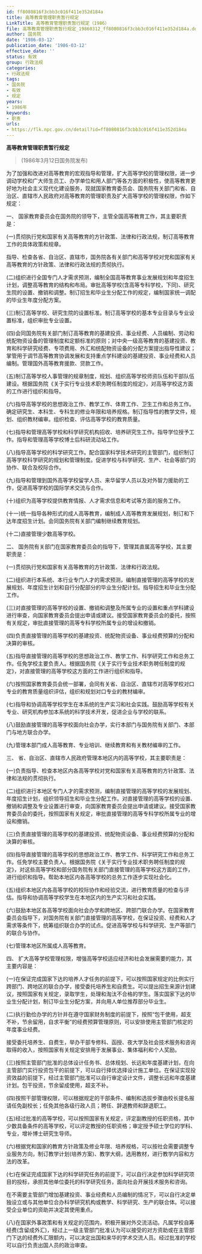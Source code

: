 ```yaml
---
id: ff8080816f3cbb3c016f411e352d184a
title: 高等教育管理职责暂行规定
LinkTitle: 高等教育管理职责暂行规定（1986）
file: 高等教育管理职责暂行规定_19860312_ff8080816f3cbb3c016f411e352d184a.docx
author: 国务院
date: '1986-03-12'
publication_date: '1986-03-12'
effective_date: ''
status: 有效
group: 行政法规
categories:
- 行政法规
tags:
- 国务院
- 有效
- 规定
years:
- 1986年
keywords:
- 职责
urls:
- https://flk.npc.gov.cn/detail?id=ff8080816f3cbb3c016f411e352d184a
---
```


**高等教育管理职责暂行规定**

> (1986年3月12日国务院发布)

为了加强和改进对高等教育的宏观指导和管理，扩大高等学校的管理权限，进一步调动学校和广大师生员工、办学单位和用人部门等各方面的积极性，使高等教育更好地为社会主义现代化建设服务，现就国家教育委员会、国务院有关部门和省、自治区、直辖市人民政府对高等教育的管理职责及扩大高等学校的管理权限，作如下规定：

一、 国家教育委员会在国务院的领导下，主管全国高等教育工作，其主要职责是：

(一)贯彻执行党和国家有关高等教育的方针政策、法律和行政法规，制订高等教育工作的具体政策和规章。

指导、检查各省、自治区、直辖市，国务院各有关部门和高等学校对党和国家有关高等教育的方针政策、法律和行政法规的贯彻执行。

(二)组织进行全国专门人才需求预测，编制全国高等教育事业发展规划和年度招生计划，调整高等教育的结构和布局。审批高等学校(含高等专科学校，下同)、研究生院的设置、撤销和调整。制订招生和毕业生分配工作的规定，编制国家统一调配的毕业生年度分配方案。

(三)制订高等学校、研究生院的设置标准。制订高等学校的基本专业目录与专业设置标准，组织审批专业设置。

(四)会同国务院有关部门制订高等教育的基建投资、事业经费、人员编制、劳动和统配物资设备的管理制度和定额标准的原则；对中央一级高等教育的基建投资、教育和科学研究经费、专项费用、外汇和统配物资设备的分配方案提出指导性建议；掌管用于调节高等教育协调发展和支持重点学科建设的基建投资、事业经费和人员编制。管理国外高等教育援款、贷款工作。

(五)制订高等学校人事管理的规章制度，规划、组织高等学校师资队伍和干部队伍建设。根据国务院《关于实行专业技术职务聘任制度的规定》，对高等学校这方面的工作进行组织和指导。

(六)指导高等学校的思想政治工作、教学工作、体育工作、卫生工作和总务工作。确定研究生、本科生、专科生的修业年限和培养规格。制订指导性的教学文件，规划、组织教材编审。组织检查、评估高等学校的教育质量。

(七)指导和管理高等学校和科学研究机构招收、培养研究生工作。指导学位授予工作。指导和管理高等学校博士后科研流动站工作。

(八)指导高等学校的科学研究工作。配合国家科学技术研究的主管部门，组织制订高等学校科学研究的规划和管理制度。促进学校与科学研究、生产、社会等部门的协作、联合及校际合作。

(九)指导和管理到国外高等学校留学人员、来华留学人员以及对外智力援助的工作，促进高等学校的国际学术交流与合作。

(十)组织为高等学校提供教育情报、人才需求信息和考试等方面的服务工作。

(十一)统一指导各种形式的成人高等教育，编制成人高等教育发展规划，制订和下达年度招生计划。会同国务院有关部门编制继续教育规划。

(十二)直接管理少数高等学校。

二、 国务院有关部门在国家教育委员会的指导下，管理其直属高等学校，其主要职责是：

(一)贯彻执行党和国家有关高等教育的方针政策、法律和行政法规。

(二)组织进行本系统、本行业专门人才的需求预测，编制直接管理的高等学校的发展规划、年度招生计划和自行分配部分的毕业生分配计划。指导招生和毕业生分配工作。

(三)对直接管理的高等学校的设置、撤销和调整及所属专业的设置和重点学科建设进行审查，向国家教育委员会提出申请或建议。接受国家教育委员会的委托，按照有关规定，审批直接管理的高等专科学校所属专业的增设和撤销。

(四)负责直接管理的高等学校的基建投资、统配物资设备、事业经费预算的分配和决算的审核。

(五)指导直接管理的高等学校的思想政治工作、教学工作、科学研究工作和总务工作。任免学校主要负责人。根据国务院《关于实行专业技术职务聘任制度的规定》，对直接管理的高等学校这方面的工作进行组织和指导。

(六)按照国家教育委员会统一部署，会同有关省、自治区、直辖市对高等学校对口专业的教育质量组织评估，组织和规划对口专业的教材编审。

(七)指导和协调高等学校学生在本系统的生产实习和社会实践。鼓励高等学校有关专业、研究机构参加本系统的科学技术开发，促进企业与学校的联系。

(八)鼓励直接管理的高等学校面向社会办学，实行本部门与国务院有关部门、本部门与地方联合办学。

(九)管理本部门成人高等教育、专业培训、继续教育和有关教材编审的工作。

三、 省、自治区、直辖市人民政府管理本地区内的高等学校，其主要职责是：

(一)负责指导、检查本地区内各高等学校对党和国家有关高等教育的方针政策、法律和法规的贯彻执行。

(二)组织进行本地区专门人才的需求预测，编制直接管理的高等学校的发展规划、年度招生计划，组织领导招生和毕业生分配工作。对直接管理的高等学校的设置、撤销和调整及专业设置进行审查，向国家教育委员会提出申请或建议。接受国家教育委员会的委托，按照国家有关规定，审批直接管理的高等专科学校所属专业的增设和撤销。

(三)负责直接管理的高等学校的基建投资、统配物资设备、事业经费预算的分配和决算的审核。

(四)指导直接管理的高等学校的思想政治工作、教学工作、科学研究工作和总务工作。任免学校主要负责人。根据国务院《关于实行专业技术职务聘任制度的规定》，对这些高等学校和部分国务院有关部门直接管理的高等学校这方面的工作，进行组织和指导。帮助本地区内各高等学校的总务工作逐步实现社会化。

(五)组织本地区内各高等学校的校际协作和经验交流，进行教育质量的检查与评估。指导和协调高等学校学生在本地区内的生产实习和社会实践。

(六)鼓励本地区各高等学校面向社会办学和跨地区、跨部门联合办学。在国家教育委员会指导下，对国务院有关部门直接管理的高等学校，在保证投资、经费和人才需求等条件下，统筹组织联合办学的试点。促进高等学校与科学研究、生产等部门的联合与协作。

(七)管理本地区所属成人高等教育。

四、 扩大高等学校管理权限，增强高等学校适应经济和社会发展需要的能力，其主要内容是：

(一)在保证完成国家下达的培养人才任务的前提下，可以按照国家规定的比例实行跨部门、跨地区的联合办学，接受委托培养生和自费生。可以提出招生来源计划建议，按照国家有关规定，录取学生，处理和淘汰不合格的学生。落实国家下达的毕业生分配计划，制订毕业生分配方案，并向用人单位推荐部分毕业生。

(二)执行勤俭办学的方针并在遵守国家财务制度的前提下，按照“包干使用，超支不补，节余留用，自求平衡”的经费预算管理原则，可以安排使用主管部门核定的年度事业经费。

接受委托培养生、自费生，举办干部专修科、函授、夜大学及社会技术服务和咨询取得的收入，按照国家有关规定安排用于发展事业、集体福利和个人奖励。

(三)按照主管部门批准的总体设计任务书、总体规划、长远和年度基建计划，在向主管部门实行投资包干的前提下，可以自行择优选择设计施工单位。在保证实现投资效益的前提下，经过主管部门批准可以自行审定设计文件，调整长远和年度基建计划。包干投资，节余留成使用，超支不补。

(四)按照干部管理权限，可以根据规定的干部条件、编制和选拔步骤由校长提名报请任免副校长；任免其他各级行政人员；聘任、辞退教师和辞退职工。

(五)经过批准的高等学校，可以按照国家有关规定，评定副教授的任职资格，其中少数具备条件的高等学校，可以评定教授的任职资格；审定授予硕士学位的学科、专业，增补博士研究生导师。

(六)根据党和国家的教育方针政策及修业年限、培养规格，可以按社会需要调整专业服务方向，制订教学计划(培养方案)、教学大纲，选用教材，进行教学内容和方法的改革。

(七)在保证完成国家下达的科学研究任务的前提下，可以自行决定参加科学研究项目的投标，承担其他单位委托的科学研究任务，面向社会开展技术服务和咨询。

在不需要主管部门增加基建投资、事业经费和人员编制的情况下，可以自行决定单独设立或与其他单位合办科学研究机构或教学、科学研究、生产的联合体。可以接受企业单位的资助并决定其使用重点。

(八)在国家外事政策和有关规定的范围内，积极开展对外交流活动。凡属学校自筹经费(含留成外汇)，经过上一级主管部门批准认为可以接受的对方资助或在主管部门下达的经费外汇限额内，可以决定出国和来华的学术交流人员。经过批准的学校可以自行负责出国人员的政治审查。
